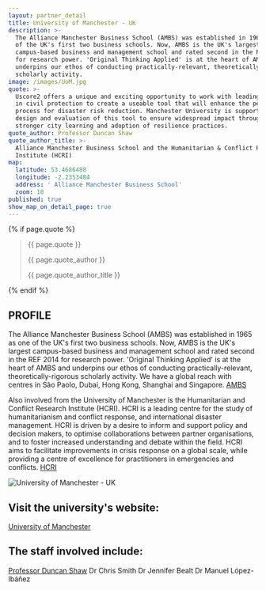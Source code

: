 ```yaml
---
layout: partner_detail
title: University of Manchester - UK
description: >-
  The Alliance Manchester Business School (AMBS) was established in 1965 as one
  of the UK's first two business schools. Now, AMBS is the UK's largest
  campus-based business and management school and rated second in the REF 2014
  for research power. 'Original Thinking Applied' is at the heart of AMBS and
  underpins our ethos of conducting practically-relevant, theoretically-rigorous
  scholarly activity.
image: /images/UoM.jpg
quote: >-
  Uscore2 offers a unique and exciting opportunity to work with leading cities
  in civil protection to create a useable tool that will enhance the peer review
  process for disaster risk reduction. Manchester University is supporting the
  design and evaluation of this tool to ensure widespread impact through even
  stronger city learning and adoption of resilience practices.
quote_author: Professor Duncan Shaw
quote_author_title: >-
  Alliance Manchester Business School and the Humanitarian & Conflict Research
  Institute (HCRI)
map:
  latitude: 53.4686488
  longitude: -2.2353484
  address: ' Alliance Manchester Business School'
  zoom: 10
published: true
show_map_on_detail_page: true
---
```

{% if page.quote %}
<section class="testimonial">
		<div class="container flex">
			<div class="testimonial-block">
				<blockquote>
					<p class="editable">{{ page.quote }}</p>
					<p class="profile_author">{{ page.quote_author }}</p>
					<p>{{ page.quote_author_title }}</p>
				</blockquote>
			</div>
		</div>
	</section>
{% endif %}

## PROFILE 

The Alliance Manchester Business School (AMBS) was established in 1965 as one of the UK's first two business schools. Now, AMBS is the UK's largest campus-based business and management school and rated second in the REF 2014 for research power. 'Original Thinking Applied' is at the heart of AMBS and underpins our ethos of conducting practically-relevant, theoretically-rigorous scholarly activity. We have a global reach with centres in São Paolo, Dubai, Hong Kong, Shanghai and Singapore. [AMBS](www.mbs.ac.uk)
 
Also involved from the University of Manchester is the Humanitarian and Conflict Research Institute (HCRI). HCRI is a leading centre for the study of humanitarianism and conflict response, and international disaster management. HCRI is driven by a desire to inform and support policy and decision makers, to optimise collaborations between partner organisations, and to foster increased understanding and debate within the field. HCRI aims to facilitate improvements in crisis response on a global scale, while providing a centre of excellence for practitioners in emergencies and conflicts. [HCRI](www.hcri.ac.uk)

![University of Manchester - UK](/images/UoM.jpg "University of Manchester - UK")

## Visit the university's website:
   [University of Manchester](http://www.manchester.ac.uk/)

## The staff involved include:
  [Professor Duncan Shaw](https://www.research.manchester.ac.uk/portal/duncan.shaw-2.html)					   Dr Chris Smith																							     Dr Jennifer Bealt																							   Dr Manuel López-Ibáñez
